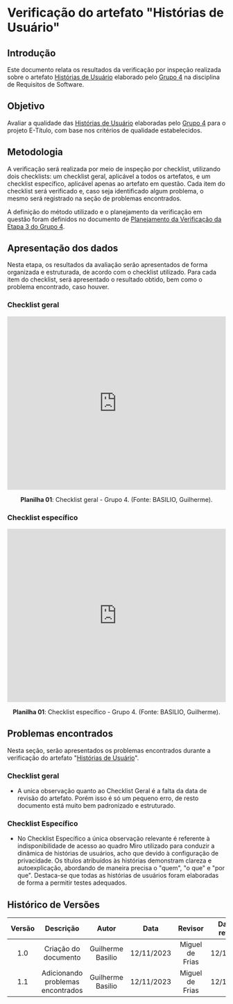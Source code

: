 # **Verificação do artefato "Histórias de Usuário"**

## **Introdução**

Este documento relata os resultados da verificação por inspeção realizada sobre o artefato [Histórias de Usuário](https://requisitos-de-software.github.io/2023.2-e-Titulo/modelagem/agil/historiasdeusuario/#historias-de-usuario_1) elaborado pelo [Grupo 4](https://requisitos-de-software.github.io/2023.2-e-Titulo/) na disciplina de Requisitos de Software.

## **Objetivo**

Avaliar a qualidade das [Histórias de Usuário](https://requisitos-de-software.github.io/2023.2-e-Titulo/modelagem/agil/historiasdeusuario/#historias-de-usuario_1) elaboradas pelo [Grupo 4](https://requisitos-de-software.github.io/2023.2-e-Titulo/) para o projeto E-Título, com base nos critérios de qualidade estabelecidos.

## **Metodologia**

A verificação será realizada por meio de inspeção por checklist, utilizando dois checklists: um checklist geral, aplicável a todos os artefatos, e um checklist específico, aplicável apenas ao artefato em questão. Cada item do checklist será verificado e, caso seja identificado algum problema, o mesmo será registrado na seção de problemas encontrados.

A definição do método utilizado e o planejamento da verificação em questão foram definidos no documento de [Planejamento da Verificação da Etapa 3 do Grupo 4](https://github.com/Requisitos-de-Software/2023.2-BRBMobilidade/blob/main/docs/Verificação/01-planejamento-verificacao-grupo4/).

## **Apresentação dos dados**

Nesta etapa, os resultados da avaliação serão apresentados de forma organizada e estruturada, de acordo com o checklist utilizado. Para cada item do checklist, será apresentado o resultado obtido, bem como o problema encontrado, caso houver.

### **Checklist geral**

<iframe src="https://docs.google.com/spreadsheets/d/e/2PACX-1vTzmsuD8FKAyYpO3iXztNQoFnGC_InANYOvl7Hkq-Tlz06jucl0JBwj5Z-mBRR61MglG8VwVY-dhqMU/pubhtml?gid=1954530529&amp;single=true&amp;widget=true&amp;headers=false"width="100%" height="400" frameborder="0" scrolling="yes"></iframe>

<div align="center">
<p> <b>Planilha 01</b>: Checklist geral - Grupo 4. (Fonte: BASILIO, Guilherme). </p>
</div>

### **Checklist específico**

<iframe src="https://docs.google.com/spreadsheets/d/e/2PACX-1vTzmsuD8FKAyYpO3iXztNQoFnGC_InANYOvl7Hkq-Tlz06jucl0JBwj5Z-mBRR61MglG8VwVY-dhqMU/pubhtml?gid=646611060&amp;single=true&amp;widget=true&amp;headers=false"width="100%" height="400" frameborder="0" scrolling="yes"></iframe>

<div align="center">
<p> <b>Planilha 01</b>: Checklist específico - Grupo 4. (Fonte: BASILIO, Guilherme). </p>
</div>

## **Problemas encontrados**

Nesta seção, serão apresentados os problemas encontrados durante a verificação do artefato "[Histórias de Usuário](https://github.com/Requisitos-de-Software/2023.2-e-Titulo/blob/main/docs/modelagem/agil/historiasdeusuario/)".

### Checklist geral

- A unica observação quanto ao Checklist Geral é a falta da data de revisão do artefato. Porém isso é só um pequeno erro, de resto documento está muito bem padronizado e estruturado.

### Checklist Específico

- No Checklist Específico a única observação relevante é referente à indisponibilidade de acesso ao quadro Miro utilizado para conduzir a dinâmica de histórias de usuários, acho que devido à configuração de privacidade. Os títulos atribuídos às histórias demonstram clareza e autoexplicação, abordando de maneira precisa o "quem", "o que" e "por que". Destaca-se que todas as histórias de usuários foram elaboradas de forma a permitir testes adequados.

## **Histórico de Versões**

| Versão |          Descrição              |     Autor      |      Data      |   Revisor     |    Data de revisão    |  
|:------:|:-------------------------------:|:--------------:|:--------------:|:-------------:|:---------------------:|
|  1.0   | Criação do documento  |   Guilherme Basilio   |   12/11/2023   | Miguel de Frias |  12/11/2023    |
|  1.1   | Adicionando problemas encontrados  |   Guilherme Basilio   |   12/11/2023   | Miguel de Frias |  12/11/2023    |